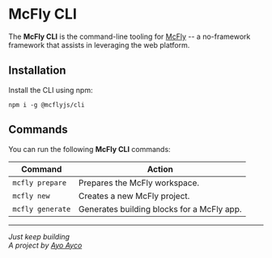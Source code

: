# McFly CLI

The **McFly CLI** is the command-line tooling for [McFly](https://ayco.io/gh/McFly) -- a no-framework framework that assists in leveraging the web platform.

## Installation

Install the CLI using npm:

```
npm i -g @mcflyjs/cli
```

## Commands

You can run the following **McFly CLI** commands:

| Command | Action |
| --- | --- |
| `mcfly prepare` | Prepares the McFly workspace. |
| `mcfly new` | Creates a new McFly project. |
| `mcfly generate` | Generates building blocks for a McFly app. |

---
*Just keep building*<br />
*A project by [Ayo Ayco](https://ayco.io)*
